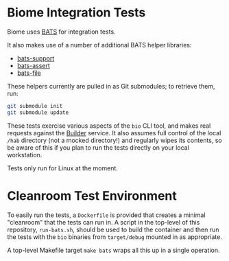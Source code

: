 Biome Integration Tests
=========================

Biome uses [BATS](https://github.com/sstephenson/bats) for integration tests.

It also makes use of a number of additional BATS helper libraries:
* [bats-support](https://github.com/ztombol/bats-support)
* [bats-assert](https://github.com/ztombol/bats-assert)
* [bats-file](https://github.com/ztombol/bats-file)

These helpers currently are pulled in as Git submodules; to retrieve
them, run:

```sh
git submodule init
git submodule update
```

These tests exercise various aspects of the `bio` CLI tool, and makes
real requests against the [Builder](https://bldr.habitat.sh)
service. It also assumes full control of the local `/hab` directory
(not a mocked directory!) and regularly wipes its contents, so be
aware of this if you plan to run the tests directly on your local
workstation.

Tests only run for Linux at the moment.

# Cleanroom Test Environment

To easily run the tests, a `Dockerfile` is provided that creates a
minimal "cleanroom" that the tests can run in. A script in the
top-level of this repository, `run-bats.sh`, should be used to build
the container and then run the tests with the `bio` binaries from
`target/debug` mounted in as appropriate.

A top-level Makefile target `make bats` wraps all this up in a single
operation.

